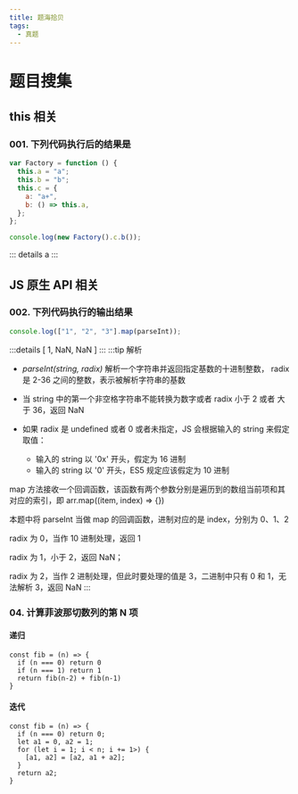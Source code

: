 ```yaml
---
title: 题海拾贝
tags:
  - 真题
---
```


# 题目搜集

## this 相关

### 001. 下列代码执行后的结果是

```js
var Factory = function () {
  this.a = "a";
  this.b = "b";
  this.c = {
    a: "a+",
    b: () => this.a,
  };
};

console.log(new Factory().c.b());
```

::: details
a
:::

## JS 原生 API 相关

### 002. 下列代码执行的输出结果

```js
console.log(["1", "2", "3"].map(parseInt));
```

:::details
[ 1, NaN, NaN ]
:::
:::tip
解析

- _parseInt(string, radix)_ 解析一个字符串并返回指定基数的十进制整数， radix 是 2-36 之间的整数，表示被解析字符串的基数

- 当 string 中的第一个非空格字符串不能转换为数字或者 radix 小于 2 或者 大于 36，返回 NaN

- 如果 radix 是 undefined 或者 0 或者未指定，JS 会根据输入的 string 来假定取值：
  - 输入的 string 以 '0x' 开头，假定为 16 进制
  - 输入的 string 以 '0' 开头，ES5 规定应该假定为 10 进制

map 方法接收一个回调函数，该函数有两个参数分别是遍历到的数组当前项和其对应的索引，即 arr.map((item, index) => {})

本题中将 parseInt 当做 map 的回调函数，进制对应的是 index，分别为 0、1、2

radix 为 0，当作 10 进制处理，返回 1

radix 为 1，小于 2，返回 NaN；

radix 为 2，当作 2 进制处理，但此时要处理的值是 3，二进制中只有 0 和 1，无法解析 3，返回 NaN
:::

### 04. 计算菲波那切数列的第 N 项

#### 递归

```
const fib = (n) => {
  if (n === 0) return 0
  if (n === 1) return 1
  return fib(n-2) + fib(n-1)
}
```

#### 迭代

```
const fib = (n) => {
  if (n === 0) return 0;
  let a1 = 0, a2 = 1;
  for (let i = 1; i < n; i += 1>) {
    [a1, a2] = [a2, a1 + a2];
  }
  return a2;
}
```
